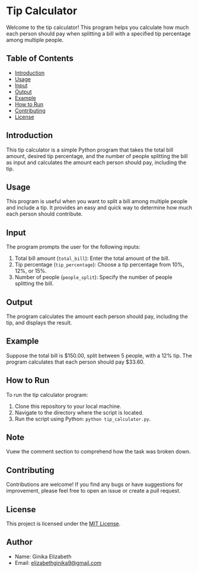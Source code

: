 # Tip Calculator

Welcome to the tip calculator! This program helps you calculate how much each person should pay when splitting a bill with a specified tip percentage among multiple people.

## Table of Contents

- [Introduction](#introduction)
- [Usage](#usage)
- [Input](#input)
- [Output](#output)
- [Example](#example)
- [How to Run](#how-to-run)
- [Contributing](#contributing)
- [License](#license)

## Introduction

This tip calculator is a simple Python program that takes the total bill amount, desired tip percentage, and the number of people splitting the bill as input and calculates the amount each person should pay, including the tip.

## Usage

This program is useful when you want to split a bill among multiple people and include a tip. It provides an easy and quick way to determine how much each person should contribute.

## Input

The program prompts the user for the following inputs:

1. Total bill amount (`total_bill`): Enter the total amount of the bill.
2. Tip percentage (`tip_percentage`): Choose a tip percentage from 10%, 12%, or 15%.
3. Number of people (`people_split`): Specify the number of people splitting the bill.

## Output

The program calculates the amount each person should pay, including the tip, and displays the result.

## Example

Suppose the total bill is $150.00, split between 5 people, with a 12% tip. The program calculates that each person should pay $33.60.

## How to Run

To run the tip calculator program:

1. Clone this repository to your local machine.
2. Navigate to the directory where the script is located.
3. Run the script using Python: `python tip_calculator.py`.

## Note

Vuew the comment section to comprehend how the task was broken down. 
## Contributing

Contributions are welcome! If you find any bugs or have suggestions for improvement, please feel free to open an issue or create a pull request.

## License

This project is licensed under the [MIT License](LICENSE).

## Author

- Name: Ginika Elizabeth
- Email: elizabethginika9@gmail.com
